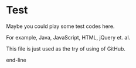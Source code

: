 Test
====

Maybe you could play some test codes here.

For example, Java, JavaScript, HTML, jQuery et. al.

This file is just used as the try of using of GitHub.

end-line
